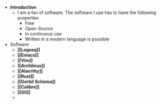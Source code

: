 - **Introduction**
	- I am a fan of software. The software I use has to have the following properties
		- Free
		- Open-Source
		- In continuous use
		- Written in a modern language is possible
- Software
	- **[[Logseq]]**
	- **[[Emacs]]**
	- **[[Vim]]**
	- **[[Archlinux]]**
	- **[[Alacritty]]**
	- **[[Rust]]**
	- **[[Gerbil Scheme]]**
	- **[[Calibre]]**
	- **[[Git]]**
	-
